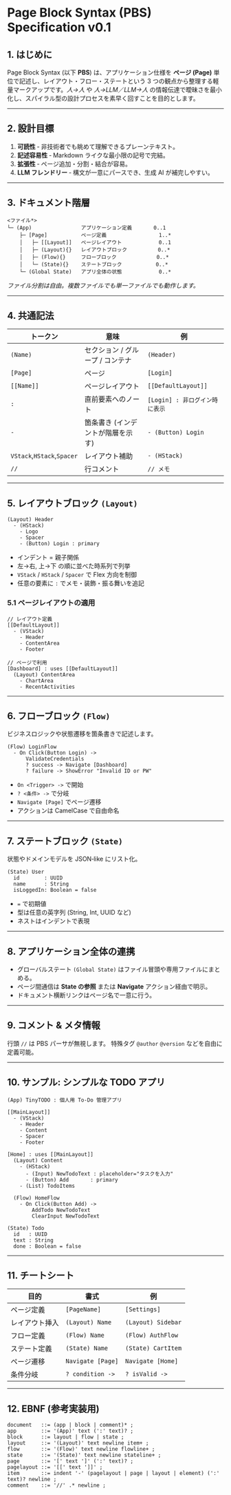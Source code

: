 # Page Block Syntax (PBS) Specification v0.1

## 1. はじめに

Page Block Syntax (以下 **PBS**) は、アプリケーション仕様を **ページ (Page)** 単位で記述し、レイアウト・フロー・ステートという 3 つの観点から整理する軽量マークアップです。*人→人* や *人→LLM*／*LLM→人* の情報伝達で曖昧さを最小化し、スパイラル型の設計プロセスを素早く回すことを目的とします。

---

## 2. 設計目標

1. **可読性** ‑ 非技術者でも眺めて理解できるプレーンテキスト。
2. **記述容易性** ‑ Markdown ライクな最小限の記号で完結。
3. **拡張性** ‑ ページ追加・分割・結合が容易。
4. **LLM フレンドリー** ‑ 構文が一意にパースでき、生成 AI が補完しやすい。

---

## 3. ドキュメント階層

```
<ファイル*>
└─ (App)                アプリケーション定義       0..1
    ├─ [Page]           ページ定義                 1..*
    │   ├─ [[Layout]]   ページレイアウト            0..1
    │   ├─ (Layout){}   レイアウトブロック          0..*
    │   ├─ (Flow){}     フローブロック             0..*
    │   └─ (State){}    ステートブロック           0..*
    └─ (Global State)   アプリ全体の状態            0..*
```

*ファイル分割は自由。複数ファイルでも単一ファイルでも動作します。*

---

## 4. 共通記法

| トークン                       | 意味                  | 例                     |
| -------------------------- | ------------------- | --------------------- |
| `(Name)`                   | セクション / グループ / コンテナ | `(Header)`            |
| `[Page]`                   | ページ                 | `[Login]`             |
| `[[Name]]`                 | ページレイアウト            | `[[DefaultLayout]]`   |
| `:`                        | 直前要素へのノート           | `[Login] : 非ログイン時に表示` |
| `-`                        | 箇条書き (インデントが階層を示す)  | `- (Button) Login`    |
| `VStack`,`HStack`,`Spacer` | レイアウト補助             | `- (HStack)`          |
| `//`                       | 行コメント               | `// メモ`               |

---

## 5. レイアウトブロック `(Layout)`

```
(Layout) Header
  - (HStack)
    - Logo
    - Spacer
    - (Button) Login : primary
```

* インデント = 親子関係
* 左→右, 上→下 の順に並べた時系列で列挙
* `VStack` / `HStack` / `Spacer` で Flex 方向を制御
* 任意の要素に `:` でメモ・装飾・振る舞いを追記

### 5.1 ページレイアウトの適用

```
// レイアウト定義
[[DefaultLayout]]
  - (VStack)
    - Header
    - ContentArea
    - Footer

// ページで利用
[Dashboard] : uses [[DefaultLayout]]
  (Layout) ContentArea
    - ChartArea
    - RecentActivities
```

---

## 6. フローブロック `(Flow)`

ビジネスロジックや状態遷移を箇条書きで記述します。

```
(Flow) LoginFlow
  - On Click(Button Login) ->
      ValidateCredentials
      ? success -> Navigate [Dashboard]
      ? failure -> ShowError "Invalid ID or PW"
```

* `On <Trigger> ->` で開始
* `? <条件> ->` で分岐
* `Navigate [Page]` でページ遷移
* アクションは CamelCase で自由命名

---

## 7. ステートブロック `(State)`

状態やドメインモデルを JSON‑like にリスト化。

```
(State) User
  id        : UUID
  name      : String
  isLoggedIn: Boolean = false
```

* `=` で初期値
* 型は任意の英字列 (String, Int, UUID など)
* ネストはインデントで表現

---

## 8. アプリケーション全体の連携

* グローバルステート `(Global State)` はファイル冒頭や専用ファイルにまとめる。
* ページ間通信は **State の参照** または **Navigate** アクション経由で明示。
* ドキュメント横断リンクはページ名で一意に行う。

---

## 9. コメント & メタ情報

行頭 `//` は PBS パーサが無視します。
特殊タグ `@author` `@version` などを自由に定義可能。

---

## 10. サンプル: シンプルな TODO アプリ

```
(App) TinyTODO : 個人用 To‑Do 管理アプリ

[[MainLayout]]
  - (VStack)
    - Header
    - Content
    - Spacer
    - Footer

[Home] : uses [[MainLayout]]
  (Layout) Content
    - (HStack)
      - (Input) NewTodoText : placeholder="タスクを入力"
      - (Button) Add       : primary
    - (List) TodoItems

  (Flow) HomeFlow
    - On Click(Button Add) ->
        AddTodo NewTodoText
        ClearInput NewTodoText

(State) Todo
  id   : UUID
  text : String
  done : Boolean = false
```

---

## 11. チートシート

| 目的      | 書式                | 例                  |
| ------- | ----------------- | ------------------ |
| ページ定義   | `[PageName]`      | `[Settings]`       |
| レイアウト挿入 | `(Layout) Name`   | `(Layout) Sidebar` |
| フロー定義   | `(Flow) Name`     | `(Flow) AuthFlow`  |
| ステート定義  | `(State) Name`    | `(State) CartItem` |
| ページ遷移   | `Navigate [Page]` | `Navigate [Home]`  |
| 条件分岐    | `? condition ->`  | `? isValid ->`     |

---

## 12. EBNF (参考実装用)

```
document   ::= (app | block | comment)* ;
app        ::= '(App)' text (':' text)? ;
block      ::= layout | flow | state ;
layout     ::= '(Layout)' text newline item+ ;
flow       ::= '(Flow)' text newline flowline+ ;
state      ::= '(State)' text newline stateline+ ;
page       ::= '[' text ']' (':' text)? ;
pagelayout ::= '[[' text ']]' ;
item       ::= indent '-' (pagelayout | page | layout | element) (':' text)? newline ;
comment    ::= '//' .* newline ;
```